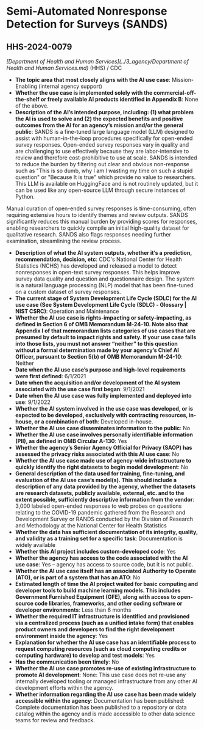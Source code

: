 # Semi-Automated Nonresponse Detection for Surveys (SANDS)
## HHS-2024-0079
_[Department of Health and Human Services](../3_agency/Department of Health and Human Services.md)_ (HHS) / CDC


+ **The topic area that most closely aligns with the AI use case**: Mission-Enabling (internal agency support)
+ **Whether the use case is implemented solely with the commercial-off-the-shelf or freely available AI products identified in Appendix B**: None of the above.
+ **Description of the AI’s intended purpose, including: (1) what problem the AI is used to solve and (2) the expected benefits and positive outcomes from the AI for an agency’s mission and/or the general public**: SANDS is a fine-tuned large language model (LLM) designed to assist with human-in-the-loop procedures specifically for open-ended survey responses. Open-ended survey responses vary in quality and are challenging to use effectively because they are labor-intensive to review and therefore cost-prohibitive to use at scale. SANDS is intended to reduce the burden by filtering out clear and obvious non-response such as  "This is so dumb, why I am I wasting my time on such a stupid question" or "Because It is true" which provide no value to researchers. This LLM is available on HuggingFace and is not routinely updated, but it can be used like any open-source LLM through secure instances of Python.

Manual curation of open-ended survey responses is time-consuming, often requiring extensive hours to identify themes and review outputs. SANDS significantly reduces this manual burden by providing scores for responses, enabling researchers to quickly compile an initial high-quality dataset for qualitative research. SANDS also flags responses needing further examination, streamlining the review process.
+ **Description of what the AI system outputs, whether it’s a prediction, recommendation, decision, etc**: CDC's National Center for Health Statistics (NCHS) has developed and released a model to detect nonresponses in open-text survey responses. This helps improve survey data quality and question and questionnaire design. The system is a natural language processing (NLP) model that has been fine-tuned on a custom dataset of survey responses.
+ **The current stage of System Development Life Cycle (SDLC) for the AI use case (See System Development Life Cycle (SDLC) - Glossary | NIST CSRC)**: Operation and Maintenance
+ **Whether the AI use case is rights-impacting or safety-impacting, as defined in Section 6 of OMB Memorandum M-24-10. Note also that Appendix I of that memorandum lists categories of use cases that are presumed by default to impact rights and safety. If your use case falls into those lists, you must not answer “neither” to this question without a formal determination made by your agency’s Chief AI Officer, pursuant to Section 5(b) of OMB Memorandum M-24-10**: Neither
+ **Date when the AI use case’s purpose and high-level requirements were first defined**: 6/1/2021
+ **Date when the acquisition and/or development of the AI system associated with the use case first began**: 9/1/2021
+ **Date when the AI use case was fully implemented and deployed into use**: 9/1/2022
+ **Whether the AI system involved in the use case was developed, or is expected to be developed, exclusively with contracting resources, in-house, or a combination of both**: Developed in-house.
+ **Whether the AI use case disseminates information to the public**: No
+ **Whether the AI use case involves personally identifiable information (PII), as defined in OMB Circular A-130**: Yes
+ **Whether the agency’s Senior Agency Official for Privacy (SAOP) has assessed the privacy risks associated with this AI use case**: No
+ **Whether the AI use case made use of agency-wide infrastructure to quickly identify the right datasets to begin model development**: No
+ **General description of the data used for training, fine-tuning, and evaluation of the AI use case’s model(s). This should include a description of any data provided by the agency, whether the datasets are research datasets, publicly available, external, etc. and to the extent possible, sufficiently descriptive information from the vendor**: 3,000 labeled open-ended responses to web probes on questions relating to the COVID-19 pandemic gathered from the Research and Development Survey or RANDS conducted by the Division of Research and Methodology at the National Center for Health Statistics
+ **Whether the data has sufficient documentation of its integrity, quality, and validity as a training set for a specific task**: Documentation is widely available
+ **Whether this AI project includes custom-developed code**: Yes
+ **Whether the agency has access to the code associated with the AI use case**: Yes – agency has access to source code, but it is not public.
+ **Whether the AI use case itself has an associated Authority to Operate (ATO), or is part of a system that has an ATO**: No
+ **Estimated length of time the AI project waited for basic computing and developer tools to build machine learning models. This includes Government Furnished Equipment (GFE), along with access to open-source code libraries, frameworks, and other coding software or developer environments**: Less than 6 months
+ **Whether the required IT infrastructure is identified and provisioned via a centralized process (such as a unified intake form) that enables product owners and developers to find the right development environment inside the agency**: Yes
+ **Explanation for whether the AI use case has an identifiable process to request computing resources (such as cloud computing credits or computing hardware) to develop and test models**: Yes
+ **Has the communication been timely**: No
+ **Whether the AI use case promotes re-use of existing infrastructure to promote AI development**: None: This use case does not re-use any internally developed tooling or managed infrastructure from any other AI development efforts within the agency.
+ **Whether information regarding the AI use case has been made widely accessible within the agency**: Documentation has been published: Complete documentation has been published to a repository or data catalog within the agency and is made accessible to other data science teams for review and feedback.